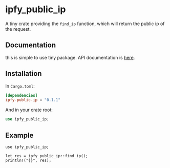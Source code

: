 # ipfy_public_ip #

A tiny crate providing the `find_ip` function, which will return the public ip of the request.


## Documentation ##

this is simple to use tiny package.
API documentation is [here](https://docs.rs/ipfy_public_ip).

## Installation ##

In `Cargo.toml`:

```toml
[dependencies]
ipfy-public-ip = "0.1.1"

```

And in your crate root:

```rust
use ipfy_public_ip;
```

## Example ##
```
use ipfy_public_ip;

let res = ipfy_public_ip::find_ip();
println!("{}", res);
```